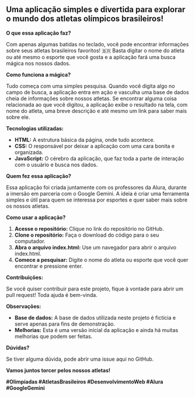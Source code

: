 ## Uma aplicação simples e divertida para explorar o mundo dos atletas olímpicos brasileiros!

**O que essa aplicação faz?**

Com apenas algumas batidas no teclado, você pode encontrar informações sobre seus atletas brasileiros favoritos! 🇧🇷 Basta digitar o nome do atleta ou até mesmo o esporte que você gosta e a aplicação fará uma busca mágica nos nossos dados. 

**Como funciona a mágica?**

Tudo começa com uma simples pesquisa. Quando você digita algo no campo de busca, a aplicação entra em ação e vasculha uma base de dados cheia de informações sobre nossos atletas.  Se encontrar alguma coisa relacionada ao que você digitou, a aplicação exibe o resultado na tela, com nome do atleta, uma breve descrição e até mesmo um link para saber mais sobre ele.

**Tecnologias utilizadas:**

* **HTML:** A estrutura básica da página, onde tudo acontece.
* **CSS:** O responsável por deixar a aplicação com uma cara bonita e organizada.
* **JavaScript:** O cérebro da aplicação, que faz toda a parte de interação com o usuário e busca nos dados.

**Quem fez essa aplicação?**

Essa aplicação foi criada juntamente com os professores da Alura, durante a imersão em parceria com o Google Gemini.  A ideia é criar uma ferramenta simples e útil para quem se interessa por esportes e quer saber mais sobre os nossos atletas.

**Como usar a aplicação?**

1. **Acesse o repositório:** Clique no link do repositório no GitHub.
2. **Clone o repositório:** Faça o download do código para o seu computador.
3. **Abra o arquivo index.html:** Use um navegador para abrir o arquivo index.html.
4. **Comece a pesquisar:** Digite o nome do atleta ou esporte que você quer encontrar e pressione enter.

**Contribuições:**

Se você quiser contribuir para este projeto, fique à vontade para abrir um pull request!  Toda ajuda é bem-vinda.

**Observações:**

* **Base de dados:** A base de dados utilizada neste projeto é fictícia e serve apenas para fins de demonstração.
* **Melhorias:** Esta é uma versão inicial da aplicação e ainda há muitas melhorias que podem ser feitas.

**Dúvidas?**

Se tiver alguma dúvida, pode abrir uma issue aqui no GitHub. 

**Vamos juntos torcer pelos nossos atletas!** 

**#Olimpíadas #AtletasBrasileiros #DesenvolvimentoWeb #Alura #GoogleGemini**
